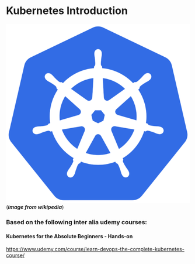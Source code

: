 # Kubernetes Introduction





![absolutebeginner](./images/617px-Kubernetes_logo_without_workmark.svg.png) (***image from wikipedia***)


### Based on the following inter alia udemy courses:

#### Kubernetes for the Absolute Beginners - Hands-on
https://www.udemy.com/course/learn-devops-the-complete-kubernetes-course/

